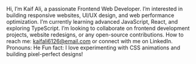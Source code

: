  Hi, I’m Kaif Ali, a passionate Frontend Web Developer.
I’m interested in building responsive websites, UI/UX design, and web performance optimization.
 I’m currently learning advanced JavaScript, React, and exploring TypeScript.
I’m looking to collaborate on frontend development projects, website redesigns, or any open-source contributions.
 How to reach me: kaifali6126@email.com or connect with me on LinkedIn.
 Pronouns: He
Fun fact: I love experimenting with CSS animations and building pixel-perfect designs!

